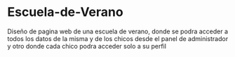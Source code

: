 # Escuela-de-Verano
Diseño de pagina web de una escuela de verano, donde se podra acceder a todos los datos de la misma y de los chicos desde el panel de administrador y otro donde cada chico podra acceder solo a su perfil
